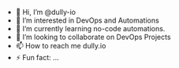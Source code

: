 - 👋 Hi, I’m @dully-io
- 👀 I’m interested in DevOps and Automations
- 🌱 I’m currently learning no-code automations.
- 💞️ I’m looking to collaborate on DevOps Projects
- 📫 How to reach me dully.io
- ⚡ Fun fact: ...

<!---
dully-io/dully-io is a ✨ special ✨ repository because its `README.md` (this file) appears on your GitHub profile.
You can click the Preview link to take a look at your changes.
--->
